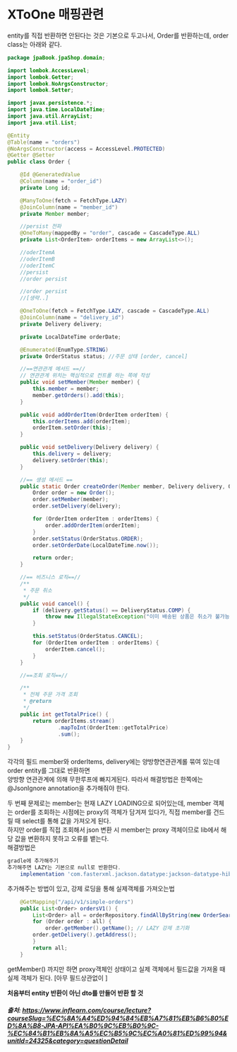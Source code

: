 # XToOne 매핑관련

entity를 직접 반환하면 안된다는 것은 기본으로 두고나서, Order를 반환하는데, order class는 아래와 같다.

```java
package jpaBook.jpaShop.domain;

import lombok.AccessLevel;
import lombok.Getter;
import lombok.NoArgsConstructor;
import lombok.Setter;

import javax.persistence.*;
import java.time.LocalDateTime;
import java.util.ArrayList;
import java.util.List;

@Entity
@Table(name = "orders")
@NoArgsConstructor(access = AccessLevel.PROTECTED)
@Getter @Setter
public class Order {

    @Id @GeneratedValue
    @Column(name = "order_id")
    private Long id;

    @ManyToOne(fetch = FetchType.LAZY)
    @JoinColumn(name = "member_id")
    private Member member;

    //persist 전파
    @OneToMany(mappedBy = "order", cascade = CascadeType.ALL)
    private List<OrderItem> orderItems = new ArrayList<>();

    //oderItemA
    //oderItemB
    //oderItemC
    //persist
    //order persist

    //order persist
    //[생략..]

    @OneToOne(fetch = FetchType.LAZY, cascade = CascadeType.ALL)
    @JoinColumn(name = "delivery_id")
    private Delivery delivery;

    private LocalDateTime orderDate;

    @Enumerated(EnumType.STRING)
    private OrderStatus status; //주문 상태 [order, cancel]

    //==연관관계 메서드 ==//
    // 연관관계 위치는 핵심적으로 컨트롤 하는 쪽에 작성
    public void setMember(Member member) {
        this.member = member;
        member.getOrders().add(this);
    }

    public void addOrderItem(OrderItem orderItem) {
        this.orderItems.add(orderItem);
        orderItem.setOrder(this);
    }

    public void setDelivery(Delivery delivery) {
        this.delivery = delivery;
        delivery.setOrder(this);
    }

    //== 생성 메서드 ==
    public static Order createOrder(Member member, Delivery delivery, OrderItem... orderItems) {
        Order order = new Order();
        order.setMember(member);
        order.setDelivery(delivery);

        for (OrderItem orderItem : orderItems) {
            order.addOrderItem(orderItem);
        }
        order.setStatus(OrderStatus.ORDER);
        order.setOrderDate(LocalDateTime.now());

        return order;
    }

    //== 비즈니스 로직==//
    /**
     * 주문 취소
     */
    public void cancel() {
        if (delivery.getStatus() == DeliveryStatus.COMP) {
            throw new IllegalStateException("이미 배송된 상품은 취소가 불가능합니다.");
        }

        this.setStatus(OrderStatus.CANCEL);
        for (OrderItem orderItem : orderItems) {
            orderItem.cancel();
        }
    }

    //==조회 로직==//

    /**
     * 전체 주문 가격 조회
     * @return
     */
    public int getTotalPrice() {
        return orderItems.stream()
                .mapToInt(OrderItem::getTotalPrice)
                .sum();
    }
}
```
각각의 필드 member와 orderItems, delivery에는 양방향연관관계롤 묶여 있는데 order entity를 그대로 반환하면     
양방향 연관관계에 의해 무한루프에 빠지게된다. 따라서 해결방법은 한쪽에는 @JsonIgnore annotation을 추가해줘야 한다.     


두 번째 문제로는 member는 현재 LAZY LOADING으로 되어있는데, member 객체는 order를 조회하는 시점에는 proxy의 객체가 담겨져 있다가, 
직접 member를 건드릴 때 select를 통해 값을 가져오게 된다.    
하지만 order를 직접 조회해서 json 변환 시 member는 proxy 객체이므로 lib에서 해당 값을 변환하지 못하고 오류를 뱉는다.     
해결방법은 
```gradle
gradle에 추가해주기 
추가해주면 LAZY는 기본으로 null로 반환한다.
	implementation 'com.fasterxml.jackson.datatype:jackson-datatype-hibernate5'
```
추가해주는 방법이 있고, 강제 로딩을 통해 실제객체를 가져오는법     
```java
    @GetMapping("/api/v1/simple-orders")
    public List<Order> ordersV1() {
        List<Order> all = orderRepository.findAllByString(new OrderSearch());
        for (Order order : all) {
            order.getMember().getName(); // LAZY 강제 초기화
	    order.getDelivery().getAddress();
        }
        return all;
    }
```
getMember() 까지만 하면 proxy객체인 상태이고 실제 객체에서 필드값을 가져올 때 실제 객체가 된다. [아무 필드상관없이 ]

**처음부터 entity 반환이 아닌 dto를 만들어 반환 할 것**

##### 출처: https://www.inflearn.com/course/lecture?courseSlug=%EC%8A%A4%ED%94%84%EB%A7%81%EB%B6%80%ED%8A%B8-JPA-API%EA%B0%9C%EB%B0%9C-%EC%84%B1%EB%8A%A5%EC%B5%9C%EC%A0%81%ED%99%94&unitId=24325&category=questionDetail
